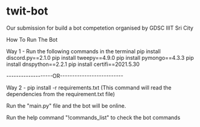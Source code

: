 # twit-bot
Our submission for build a bot competetion organised by GDSC IIIT Sri City

How To Run The Bot 

Way 1 -
Run the following commands in the terminal
pip install discord.py==2.1.0
pip install tweepy==4.9.0
pip install pymongo==4.3.3
pip install dnspython==2.2.1
pip install certifi==2021.5.30

-------------------OR--------------------------

Way 2 -
pip install -r requirements.txt
(This command will read the dependencies from the requirement.txt file)

Run the "main.py" file and the bot will be online.

Run the help command "!commands_list" to check the bot commands

